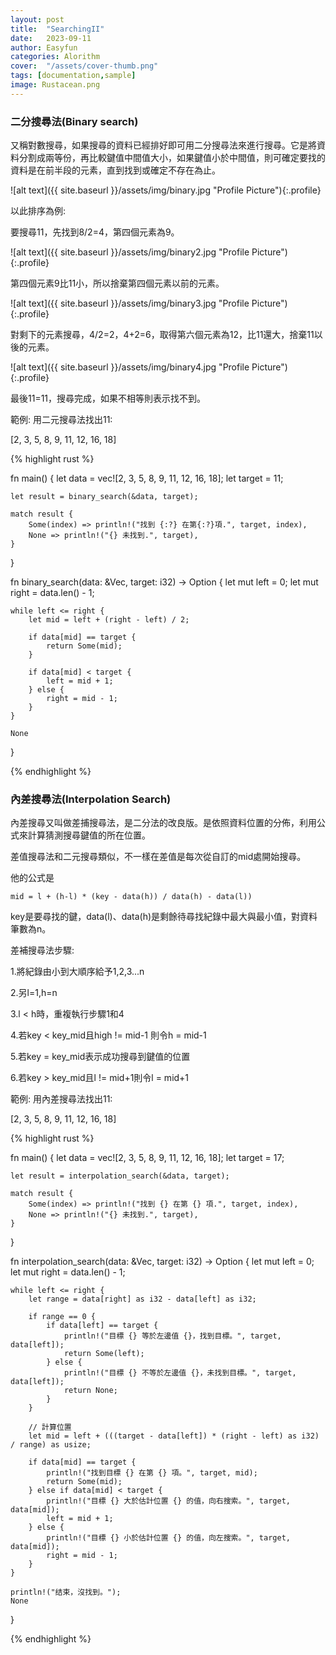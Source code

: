 ```yaml
---
layout: post
title:  "SearchingII"
date:   2023-09-11
author: Easyfun
categories: Alorithm
cover:  "/assets/cover-thumb.png"
tags: [documentation,sample]
image: Rustacean.png
---
```



### 二分搜尋法(Binary search)

又稱對數搜尋，如果搜尋的資料已經排好即可用二分搜尋法來進行搜尋。它是將資料分割成兩等份，再比較鍵值中間值大小，如果鍵值小於中間值，則可確定要找的資料是在前半段的元素，直到找到或確定不存在為止。

![alt text]({{ site.baseurl }}/assets/img/binary.jpg "Profile Picture"){:.profile}

以此排序為例:

要搜尋11，先找到8/2=4，第四個元素為9。

![alt text]({{ site.baseurl }}/assets/img/binary2.jpg "Profile Picture"){:.profile}

第四個元素9比11小，所以捨棄第四個元素以前的元素。

![alt text]({{ site.baseurl }}/assets/img/binary3.jpg "Profile Picture"){:.profile}

對剩下的元素搜尋，4/2=2，4+2=6，取得第六個元素為12，比11還大，捨棄11以後的元素。

![alt text]({{ site.baseurl }}/assets/img/binary4.jpg "Profile Picture"){:.profile}

最後11=11，搜尋完成，如果不相等則表示找不到。



範例:
用二元搜尋法找出11:

[2, 3, 5, 8, 9, 11, 12, 16, 18]

{% highlight rust %}

fn main() {
    let data = vec![2, 3, 5, 8, 9, 11, 12, 16, 18];
    let target = 11;

    let result = binary_search(&data, target);

    match result {
        Some(index) => println!("找到 {:?} 在第{:?}項.", target, index),
        None => println!("{} 未找到.", target),
    }
}

fn binary_search(data: &Vec<i32>, target: i32) -> Option<usize> {
    let mut left = 0;
    let mut right = data.len() - 1;

    while left <= right {
        let mid = left + (right - left) / 2;

        if data[mid] == target {
            return Some(mid);
        }

        if data[mid] < target {
            left = mid + 1;
        } else {
            right = mid - 1;
        }
    }

    None
}


{% endhighlight %}


### 內差搜尋法(Interpolation Search)

內差搜尋又叫做差捕搜尋法，是二分法的改良版。是依照資料位置的分佈，利用公式來計算猜測搜尋鍵值的所在位置。

差值搜尋法和二元搜尋類似，不一樣在差值是每次從自訂的mid處開始搜尋。

他的公式是

    mid = l + (h-l) * (key - data(h)) / data(h) - data(l))

key是要尋找的鍵，data(l)、data(h)是剩餘待尋找紀錄中最大與最小值，對資料筆數為n。

差補搜尋法步驟:

1.將紀錄由小到大順序給予1,2,3...n

2.另l=1,h=n

3.l < h時，重複執行步驟1和4

4.若key < key_mid且high != mid-1 則令h = mid-1

5.若key = key_mid表示成功搜尋到鍵值的位置

6.若key > key_mid且l !=  mid+1則令l = mid+1

範例:
用內差搜尋法找出11:

[2, 3, 5, 8, 9, 11, 12, 16, 18]

{% highlight rust %}

fn main() {
    let data = vec![2, 3, 5, 8, 9, 11, 12, 16, 18];
    let target = 17;

    let result = interpolation_search(&data, target);

    match result {
        Some(index) => println!("找到 {} 在第 {} 項.", target, index),
        None => println!("{} 未找到.", target),
    }
}

fn interpolation_search(data: &Vec<i32>, target: i32) -> Option<usize> {
    let mut left = 0;
    let mut right = data.len() - 1;

    while left <= right {
        let range = data[right] as i32 - data[left] as i32;

        if range == 0 {
            if data[left] == target {
                println!("目標 {} 等於左邊值 {}，找到目標。", target, data[left]);
                return Some(left);
            } else {
                println!("目標 {} 不等於左邊值 {}，未找到目標。", target, data[left]);
                return None;
            }
        }

        // 計算位置
        let mid = left + (((target - data[left]) * (right - left) as i32) / range) as usize;

        if data[mid] == target {
            println!("找到目標 {} 在第 {} 項。", target, mid);
            return Some(mid);
        } else if data[mid] < target {
            println!("目標 {} 大於估計位置 {} 的值，向右搜索。", target, data[mid]);
            left = mid + 1;
        } else {
            println!("目標 {} 小於估計位置 {} 的值，向左搜索。", target, data[mid]);
            right = mid - 1;
        }
    }

    println!("结束，沒找到。");
    None
}

{% endhighlight %}






